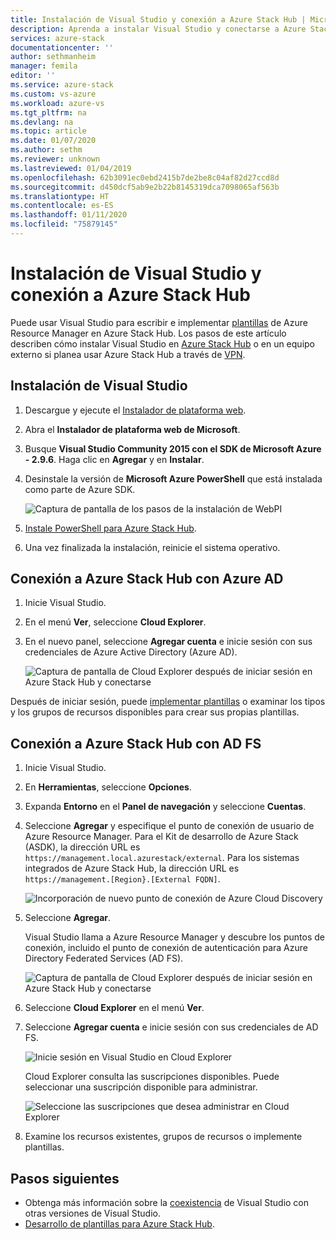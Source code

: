 ```yaml
---
title: Instalación de Visual Studio y conexión a Azure Stack Hub | Microsoft Docs
description: Aprenda a instalar Visual Studio y conectarse a Azure Stack Hub.
services: azure-stack
documentationcenter: ''
author: sethmanheim
manager: femila
editor: ''
ms.service: azure-stack
ms.custom: vs-azure
ms.workload: azure-vs
ms.tgt_pltfrm: na
ms.devlang: na
ms.topic: article
ms.date: 01/07/2020
ms.author: sethm
ms.reviewer: unknown
ms.lastreviewed: 01/04/2019
ms.openlocfilehash: 62b3091ec0ebd2415b7de2be8c04af82d27ccd8d
ms.sourcegitcommit: d450dcf5ab9e2b22b8145319dca7098065af563b
ms.translationtype: HT
ms.contentlocale: es-ES
ms.lasthandoff: 01/11/2020
ms.locfileid: "75879145"
---
```

# <a name="install-visual-studio-and-connect-to-azure-stack-hub"></a>Instalación de Visual Studio y conexión a Azure Stack Hub

Puede usar Visual Studio para escribir e implementar [plantillas](azure-stack-arm-templates.md) de Azure Resource Manager en Azure Stack Hub. Los pasos de este artículo describen cómo instalar Visual Studio en [Azure Stack Hub](../asdk/asdk-connect.md#connect-to-azure-stack-using-rdp) o en un equipo externo si planea usar Azure Stack Hub a través de [VPN](../asdk/asdk-connect.md#connect-to-azure-stack-using-vpn).

## <a name="install-visual-studio"></a>Instalación de Visual Studio

1. Descargue y ejecute el [Instalador de plataforma web](https://www.microsoft.com/web/downloads/platform.aspx).  

2. Abra el **Instalador de plataforma web de Microsoft**.

3. Busque **Visual Studio Community 2015 con el SDK de Microsoft Azure - 2.9.6**. Haga clic en **Agregar** y en **Instalar**.

4. Desinstale la versión de **Microsoft Azure PowerShell** que está instalada como parte de Azure SDK.

    ![Captura de pantalla de los pasos de la instalación de WebPI](./media/azure-stack-install-visual-studio/image1.png)

5. [Instale PowerShell para Azure Stack Hub](../operator/azure-stack-powershell-install.md).

6. Una vez finalizada la instalación, reinicie el sistema operativo.

## <a name="connect-to-azure-stack-hub-with-azure-ad"></a>Conexión a Azure Stack Hub con Azure AD

1. Inicie Visual Studio.

2. En el menú **Ver**, seleccione **Cloud Explorer**.

3. En el nuevo panel, seleccione **Agregar cuenta** e inicie sesión con sus credenciales de Azure Active Directory (Azure AD).  

    ![Captura de pantalla de Cloud Explorer después de iniciar sesión en Azure Stack Hub y conectarse](./media/azure-stack-install-visual-studio/image2.png)

Después de iniciar sesión, puede [implementar plantillas](azure-stack-deploy-template-visual-studio.md) o examinar los tipos y los grupos de recursos disponibles para crear sus propias plantillas.  

## <a name="connect-to-azure-stack-hub-with-ad-fs"></a>Conexión a Azure Stack Hub con AD FS

1. Inicie Visual Studio.

2. En **Herramientas**, seleccione **Opciones**.

3. Expanda **Entorno** en el **Panel de navegación** y seleccione **Cuentas**.

4. Seleccione **Agregar** y especifique el punto de conexión de usuario de Azure Resource Manager. Para el Kit de desarrollo de Azure Stack (ASDK), la dirección URL es `https://management.local.azurestack/external`.  Para los sistemas integrados de Azure Stack Hub, la dirección URL es `https://management.[Region}.[External FQDN]`.

    ![Incorporación de nuevo punto de conexión de Azure Cloud Discovery](./media/azure-stack-install-visual-studio/image5.png)

5. Seleccione **Agregar**.  

    Visual Studio llama a Azure Resource Manager y descubre los puntos de conexión, incluido el punto de conexión de autenticación para Azure Directory Federated Services (AD FS).

    ![Captura de pantalla de Cloud Explorer después de iniciar sesión en Azure Stack Hub y conectarse](./media/azure-stack-install-visual-studio/image6.png)

6. Seleccione **Cloud Explorer** en el menú **Ver**.

7. Seleccione **Agregar cuenta** e inicie sesión con sus credenciales de AD FS.  

    ![Inicie sesión en Visual Studio en Cloud Explorer](./media/azure-stack-install-visual-studio/image7.png)

    Cloud Explorer consulta las suscripciones disponibles. Puede seleccionar una suscripción disponible para administrar.

    ![Seleccione las suscripciones que desea administrar en Cloud Explorer](./media/azure-stack-install-visual-studio/image8.png)

8. Examine los recursos existentes, grupos de recursos o implemente plantillas.

## <a name="next-steps"></a>Pasos siguientes

- Obtenga más información sobre la [coexistencia](/visualstudio/install/install-visual-studio-versions-side-by-side) de Visual Studio con otras versiones de Visual Studio.
- [Desarrollo de plantillas para Azure Stack Hub](azure-stack-develop-templates.md).
